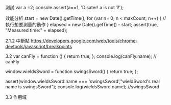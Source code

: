 測試
var a =2;
console.assert(a==1, 'Disater! a is not 1!');
<!-- VM231:2 Assertion failed: Disater! a is not 1! -->

效能分析
start = new Date().getTime();
for (var n= 0; n < maxCount; n++) {
// 執行想要測量的動作
}
elapsed = new Date().getTime() - start;
assert(true, "Measured time:" + elapsed);

2.1.2 中斷點
https://developers.google.com/web/tools/chrome-devtools/javascript/breakpoints

3.2
var canFly = function () {
    return true;
};
console.log(canFly.name); // canFly

window.wieldsSword = function swingsSword() {
    return true;
};

assert(window.wieldsSword.name === 'swingsSword',"wieldSword's real name is swingsSword");
console.log(wieldsSword.name); //swingsSword


3.3 作用域

